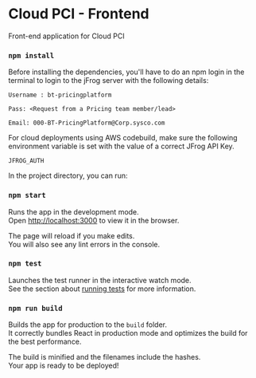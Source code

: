 Cloud PCI - Frontend
================================

Front-end application for Cloud PCI

### `npm install`
Before installing the dependencies, you'll have to do an npm login in the terminal to login to the jFrog server with the following details:


`Username : bt-pricingplatform`

`Pass: <Request from a Pricing team member/lead>`

`Email: 000-BT-PricingPlatform@Corp.sysco.com`

For cloud deployments using AWS codebuild, make sure the following environment variable is set with the value of a correct JFrog API Key.

`JFROG_AUTH`

In the project directory, you can run:

### `npm start`

Runs the app in the development mode.<br />
Open [http://localhost:3000](http://localhost:3000) to view it in the browser.

The page will reload if you make edits.<br />
You will also see any lint errors in the console.

### `npm test`

Launches the test runner in the interactive watch mode.<br />
See the section about [running tests](https://facebook.github.io/create-react-app/docs/running-tests) for more information.

### `npm run build`

Builds the app for production to the `build` folder.<br />
It correctly bundles React in production mode and optimizes the build for the best performance.

The build is minified and the filenames include the hashes.<br />
Your app is ready to be deployed!
